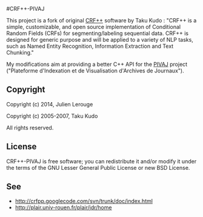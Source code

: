 #CRF++-PIVAJ

This project is a fork of original [CRF++](http://crfpp.googlecode.com/svn/trunk/doc/index.html) software by Taku Kudo :
"CRF++ is a simple, customizable, and open source implementation of Conditional Random Fields (CRFs) for segmenting/labeling sequential data. CRF++ is designed for generic purpose and will be applied to a variety of NLP tasks, such as Named Entity Recognition, Information Extraction and Text Chunking."

My modifications aim at providing a better C++ API for the [PIVAJ](http://plair.univ-rouen.fr/plair/jdr/home) project ("Plateforme d'Indexation et de Visualisation d'Archives de Journaux").

## Copyright
Copyright (c) 2014, Julien Lerouge

Copyright (c) 2005-2007, Taku Kudo

All rights reserved.

## License
CRF++-PIVAJ is free software; you can redistribute it and/or modify it under the terms of the GNU Lesser General Public License or new BSD License.

## See
- http://crfpp.googlecode.com/svn/trunk/doc/index.html
- http://plair.univ-rouen.fr/plair/jdr/home
